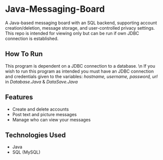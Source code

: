 # Java-Messaging-Board

A Java-based messaging board with an SQL backend, supporting account creation/deletion, message storage, and user-controlled privacy settings. This repo is intended for viewing only but can be run if own JDBC connection is established.

## How To Run 
This program is dependent on a JDBC connection to a database. \n
If you wish to run this program as intended you must have an JDBC connection and credentials given to the variables: _hostname, username, password, url_ in _Database.Java_ & _DataSave.Java_

## Features
- Create and delete accounts
- Post text and picture messages
- Manage who can view your messages

## Technologies Used
- Java
- SQL (MySQL)
